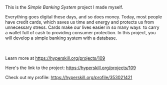 This is the *Simple Banking System* project I made myself.


<p>Everything goes digital these days, and so does money. Today, most people have credit cards, which saves us time and energy and protects us from unnecessary stress. Cards make our lives easier in so many ways  to carry a wallet full of cash to providing consumer protection. In this project, you will develop a simple banking system with a database.</p><br/><br/>Learn more at <a href="https://hyperskill.org/projects/109?utm_source=ide&utm_medium=ide&utm_campaign=ide&utm_content=project-card">https://hyperskill.org/projects/109</a>

Here's the link to the project: https://hyperskill.org/projects/109

Check out my profile: https://hyperskill.org/profile/353021421